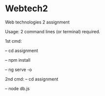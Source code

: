 # Webtech2

Web technologies 2 assignment

Usage: 2 command lines (or terminal) required.

1st cmd:

– cd assignment

– npm install

– ng serve -o

2nd cmd: – cd assignment

– node db.js
